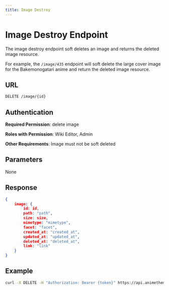 ```yaml
---
title: Image Destroy
---
```


# Image Destroy Endpoint

The image destroy endpoint soft deletes an image and returns the deleted image resource.

For example, the `/image/435` endpoint will soft delete the large cover image for the Bakemonogatari anime and return the deleted image resource.

## URL

```sh
DELETE /image/{id}
```

## Authentication

**Required Permission**: delete image

**Roles with Permission**: Wiki Editor, Admin

**Other Requirements**: Image must not be soft deleted

## Parameters

None

## Response

```json
{
    image: {
        id: id,
        path: "path",
        size: size,
        mimetype: "mimetype",
        facet: "facet",
        created_at: "created_at",
        updated_at: "updated_at",
        deleted_at: "deleted_at",
        link: "link"
    }
}
```

## Example

```bash
curl -X DELETE -H "Authorization: Bearer {token}" https://api.animethemes.moe/image/435
```
